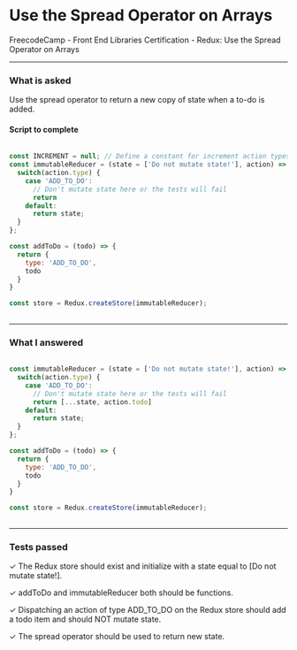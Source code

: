 # Use the Spread Operator on Arrays
FreecodeCamp - Front End Libraries Certification - Redux: Use the Spread Operator on Arrays


---


### What is asked

Use the spread operator to return a new copy of state when a to-do is added.


#### Script to complete

```javascript  
  
const INCREMENT = null; // Define a constant for increment action types
const immutableReducer = (state = ['Do not mutate state!'], action) => {
  switch(action.type) {
    case 'ADD_TO_DO':
      // Don't mutate state here or the tests will fail
      return
    default:
      return state;
  }
};

const addToDo = (todo) => {
  return {
    type: 'ADD_TO_DO',
    todo
  }
}

const store = Redux.createStore(immutableReducer);
  

```

---


### What I answered

```javascript  
  
const immutableReducer = (state = ['Do not mutate state!'], action) => {
  switch(action.type) {
    case 'ADD_TO_DO':
      // Don't mutate state here or the tests will fail
      return [...state, action.todo]
    default:
      return state;
  }
};

const addToDo = (todo) => {
  return {
    type: 'ADD_TO_DO',
    todo
  }
}

const store = Redux.createStore(immutableReducer);
  

```

---


### Tests passed

✓ The Redux store should exist and initialize with a state equal to [Do not mutate state!].

✓ addToDo and immutableReducer both should be functions.

✓ Dispatching an action of type ADD_TO_DO on the Redux store should add a todo item and should NOT mutate state.

✓ The spread operator should be used to return new state.